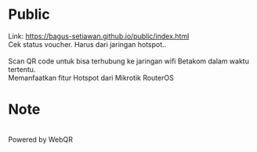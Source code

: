 # Public
Link: https://bagus-setiawan.github.io/public/index.html
<br>Cek status voucher. Harus dari jaringan hotspot..
<br>
<br/>Scan QR code untuk bisa terhubung ke jaringan wifi Betakom dalam waktu tertentu.
<br/>Memanfaatkan fitur Hotspot dari Mikrotik RouterOS

# Note
<br/>Powered by WebQR
